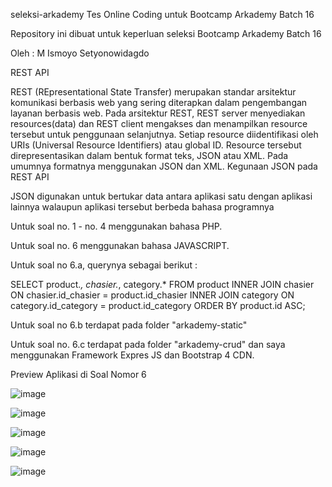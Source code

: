 seleksi-arkademy
Tes Online Coding untuk Bootcamp Arkademy Batch 16

Repository ini dibuat untuk keperluan seleksi Bootcamp Arkademy Batch 16

Oleh : M Ismoyo Setyonowidagdo

REST API

REST (REpresentational State Transfer) merupakan standar arsitektur komunikasi berbasis web yang sering diterapkan dalam pengembangan layanan berbasis web. Pada arsitektur REST, REST server menyediakan resources(data) dan REST client mengakses dan menampilkan resource tersebut untuk penggunaan selanjutnya. Setiap resource diidentifikasi oleh URIs (Universal Resource Identifiers) atau global ID. Resource tersebut direpresentasikan dalam bentuk format teks, JSON atau XML. Pada umumnya formatnya menggunakan JSON dan XML. Kegunaan JSON pada REST API

JSON digunakan untuk bertukar data antara aplikasi satu dengan aplikasi lainnya walaupun aplikasi tersebut berbeda bahasa programnya

Untuk soal no. 1 - no. 4 menggunakan bahasa PHP.

Untuk soal no. 6 menggunakan bahasa JAVASCRIPT.

Untuk soal no 6.a, querynya sebagai berikut :

SELECT product.*, chasier.*, category.* FROM product INNER JOIN chasier ON chasier.id_chasier = product.id_chasier INNER JOIN category ON category.id_category = product.id_category ORDER BY product.id ASC;

Untuk soal no 6.b terdapat pada folder "arkademy-static"

Untuk soal no. 6.c terdapat pada folder "arkademy-crud" dan saya menggunakan Framework Expres JS dan Bootstrap 4 CDN.

Preview Aplikasi di Soal Nomor 6

![image](https://user-images.githubusercontent.com/63132957/79634468-b597f880-8194-11ea-8568-54dbcb5178fb.png)



![image](https://user-images.githubusercontent.com/63132957/79634489-de1ff280-8194-11ea-8854-3eec96f7f4be.png)



![image](https://user-images.githubusercontent.com/63132957/79634501-f728a380-8194-11ea-874f-0a5344e2cea9.png)


![image](https://user-images.githubusercontent.com/63132957/79634518-10315480-8195-11ea-92a0-5c9f4d373e22.png)


![image](https://user-images.githubusercontent.com/63132957/79634532-26d7ab80-8195-11ea-8a1a-c80b8ac11045.png)
